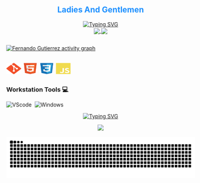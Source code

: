 <h2 align="center" style="color: #1E90FF;">Ladies And Gentlemen</h2>

<div align="center">
  <a href="https://git.io/typing-svg"><img src="https://readme-typing-svg.herokuapp.com?font=Fira+Code&pause=1000&width=435&lines=Hello%2C+my+name+is+Fernando!;Be+welcome+to+my+profile!" alt="Typing SVG" /></a>
</div>

<div align="center">
  <a href="https://github.com/fernandogm13">
    <img height=200 align="center" src="https://github-readme-stats.vercel.app/api?username=fernandogm13&bg_color=0D1117&title_color=1E90FF&text_color=00BFFF" />
  </a>
  <a href="https://github.com/fernandogm13">
    <img height=200 align="center" src="https://github-readme-stats.vercel.app/api/top-langs/?username=fernandogm13&layout=compact&bg_color=0D1117&title_color=1E90FF&text_color=00BFFF&icon_color=87CEFA" />
  </a>
</div>

##
[![Fernando Gutierrez activity graph](https://github-readme-activity-graph.vercel.app/graph?username=fernandogm13&bg_color=0D1117&color=1E90FF&line=00BFFF&point=00BFFF&area=true&hide_border=true)](https://github.com/fernandogm13/fernandogm13)


<div style="display: inline_block width: 45%"><br>
  <img align="center" alt="Fernando-Git" height="30" width="40" src="https://raw.githubusercontent.com/devicons/devicon/master/icons/git/git-original.svg">
  <img align="center" alt="Fernando-HTML" height="30" width="40" src="https://raw.githubusercontent.com/devicons/devicon/master/icons/html5/html5-original.svg">
  <img align="center" alt="Fernando-CSS" height="30" width="40" src="https://raw.githubusercontent.com/devicons/devicon/master/icons/css3/css3-original.svg">
  <img align="center" alt="Fernando-Js" height="30" width="40" src="https://raw.githubusercontent.com/devicons/devicon/master/icons/javascript/javascript-plain.svg">
</div>

##

### Workstation Tools 💻
![VScode](https://img.shields.io/badge/vscode-4285F4?style=for-the-badge&logo=vscode&logoColor=white)&nbsp;
![Windows](https://img.shields.io/badge/Windows-0078D6?style=for-the-badge&logo=windows&logoColor=white)&nbsp;

<div align="center">
 
[![Typing SVG](https://readme-typing-svg.herokuapp.com/?color=1E90FF&size=25&center=true&vCenter=true&width=1000&lines=Visit+Counter)](https://github.com/fernandogm13)
<p><img src="https://profile-counter.glitch.me/fernandogm13/count.svg" /></p>

![snake gif](https://github.com/fernandogm13/fernandogm13/blob/output/github-contribution-grid-snake-dark.svg)
